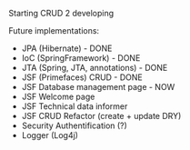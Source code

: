 
Starting CRUD 2 developing

Future implementations:
- JPA (Hibernate) - DONE
- IoC (SpringFramework) - DONE
- JTA (Spring, JTA, annotations) - DONE
- JSF (Primefaces) CRUD - DONE
- JSF Database management page - NOW
- JSF Welcome page
- JSF Technical data informer
- JSF CRUD Refactor (create + update DRY)
- Security Authentification (?)
- Logger (Log4j)

